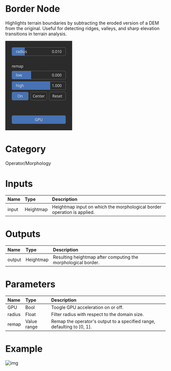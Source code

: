 
Border Node
===========


Highlights terrain boundaries by subtracting the eroded version of a DEM from the original. Useful for detecting ridges, valleys, and sharp elevation transitions in terrain analysis.



![img](../../images/nodes/Border_settings.png)


# Category


Operator/Morphology
# Inputs

|Name|Type|Description|
| :--- | :--- | :--- |
|input|Heightmap|Heightmap input on which the morphological border operation is applied.|

# Outputs

|Name|Type|Description|
| :--- | :--- | :--- |
|output|Heightmap|Resulting heightmap after computing the morphological border.|

# Parameters

|Name|Type|Description|
| :--- | :--- | :--- |
|GPU|Bool|Toogle GPU acceleration on or off.|
|radius|Float|Filter radius with respect to the domain size.|
|remap|Value range|Remap the operator's output to a specified range, defaulting to [0, 1].|

# Example


![img](../../images/nodes/Border.png)


